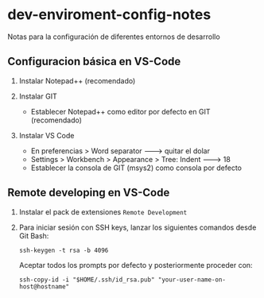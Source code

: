 # dev-enviroment-config-notes
Notas para la configuración de diferentes entornos de desarrollo

## Configuracion básica en VS-Code

1. Instalar Notepad++ (recomendado)
1. Instalar GIT 
	* Establecer Notepad++ como editor por defecto en GIT (recomendado)

1. Instalar VS Code
	* En preferencias > Word separator ---> quitar el dolar
	* Settings > Workbench > Appearance > Tree: Indent ---> 18
	* Establecer la consola de GIT (msys2) como consola por defecto 
 


## Remote developing en VS-Code

1. Instalar el pack de extensiones `Remote Development`
1. Para iniciar sesión con SSH keys, lanzar los siguientes comandos desde Git Bash:

	```
	ssh-keygen -t rsa -b 4096
	``` 
	
	Aceptar todos los prompts por defecto y posteriormente proceder con:
	
	```
	ssh-copy-id -i "$HOME/.ssh/id_rsa.pub" "your-user-name-on-host@hostname"
	```
